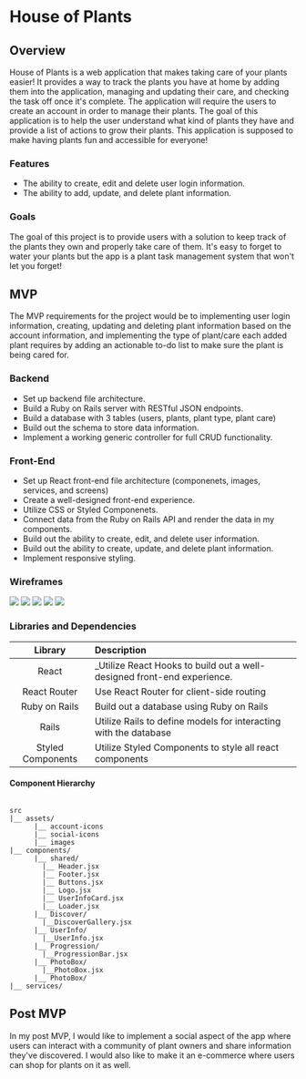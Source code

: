 # House of Plants

## Overview

House of Plants is a web application that makes taking care of your plants
easier! It provides a way to track the plants you have at home by adding them
into the application, managing and updating their care, and checking the task
off once it's complete. The application will require the users to create an
account in order to manage their plants. The goal of this application is to help
the user understand what kind of plants they have and provide a list of actions
to grow their plants. This application is supposed to make having plants fun and
accessible for everyone!

### Features

- The ability to create, edit and delete user login information.
- The ability to add, update, and delete plant information.

### Goals

The goal of this project is to provide users with a solution to keep track of
the plants they own and properly take care of them. It's easy to forget to water
your plants but the app is a plant task management system that won't let you
forget!

## MVP

The MVP requirements for the project would be to implementing user login
information, creating, updating and deleting plant information based on the
account information, and implementing the type of plant/care each added plant
requires by adding an actionable to-do list to make sure the plant is being
cared for.

### Backend

- Set up backend file architecture.
- Build a Ruby on Rails server with RESTful JSON endpoints.
- Build a database with 3 tables (users, plants, plant type, plant care)
- Build out the schema to store data information.
- Implement a working generic controller for full CRUD functionality.

### Front-End

- Set up React front-end file architecture (componenets, images, services, and
  screens)
- Create a well-designed front-end experience.
- Utilize CSS or Styled Componenets.
- Connect data from the Ruby on Rails API and render the data in my components.
- Build out the ability to create, edit, and delete user information.
- Build out the ability to create, update, and delete plant information.
- Implement responsive styling.

### Wireframes
![](https://i.imgur.com/pbWkXiK.png)
![](https://i.imgur.com/aDRosAB.png)
![](https://i.imgur.com/aTNbzi7.png)
![](https://i.imgur.com/1k622CQ.png)
![](https://i.imgur.com/8mowWOv.png)

### Libraries and Dependencies

|      Library      | Description                                                              |
| :---------------: | :----------------------------------------------------------------------- |
|       React       | \_Utilize React Hooks to build out a well-designed front-end experience. |
|   React Router    | Use React Router for client-side routing                                 |
|   Ruby on Rails   | Build out a database using Ruby on Rails                                 |
|       Rails       | Utilize Rails to define models for interacting with the database         |
| Styled Components | Utilize Styled Components to style all react components                  |

#### Component Hierarchy
``` structure

src
|__ assets/
      |__ account-icons
      |__ social-icons
      |__ images
|__ components/
      |__ shared/
        |__ Header.jsx
        |__ Footer.jsx
        |__ Buttons.jsx
        |__ Logo.jsx
        |__ UserInfoCard.jsx
        |__ Loader.jsx
      |__ Discover/
        |__DiscoverGallery.jsx
      |__ UserInfo/
        |__UserInfo.jsx
      |__ Progression/
        |__ProgressionBar.jsx
      |__ PhotoBox/
        |__PhotoBox.jsx
      |__ PhotoBox/
|__ services/

```

## Post MVP

In my post MVP, I would like to implement a social aspect of the app where users
can interact with a community of plant owners and share information they've
discovered. I would also like to make it an e-commerce where users can shop for
plants on it as well.
